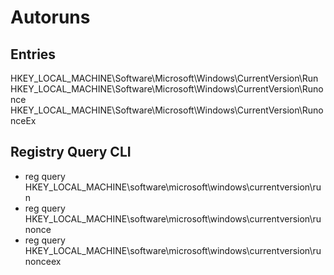 # Autoruns

## Entries

HKEY_LOCAL_MACHINE\Software\Microsoft\Windows\CurrentVersion\Run
HKEY_LOCAL_MACHINE\Software\Microsoft\Windows\CurrentVersion\Runonce
HKEY_LOCAL_MACHINE\Software\Microsoft\Windows\CurrentVersion\RunonceEx

## Registry Query CLI

- reg query HKEY_LOCAL_MACHINE\software\microsoft\windows\currentversion\run
- reg query HKEY_LOCAL_MACHINE\software\microsoft\windows\currentversion\runonce
- reg query HKEY_LOCAL_MACHINE\software\microsoft\windows\currentversion\runonceex
